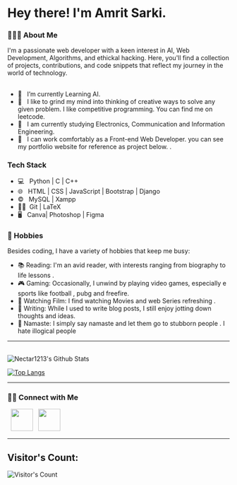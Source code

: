 

# Hey there! I'm Amrit Sarki. 


<h3> 👨🏻‍💻 About Me </h3>
I'm a passionate web developer with a keen interest in  AI, Web Development, Algorithms, and ethickal hacking. Here, you'll find a collection of projects, contributions, and code snippets that reflect my journey in the world of technology. <br> <br>

- 🔭 &nbsp; I’m currently Learning AI.
- 🤔 &nbsp; I like to grind my mind into thinking of creative ways to solve any given problem. I like competitive programming. You can find me on leetcode.
- 📖 &nbsp; I am currently studying Electronics, Communication and Information Engineering.
- 🏢 &nbsp; I can work comfortably as a Front-end Web Developer. you can see my portfolio website for reference as project below.
.

<h3>Tech Stack</h3>

- 💻 &nbsp; Python | C  | C++  
- 🌐 &nbsp; HTML | CSS | JavaScript | Bootstrap | Django
- © &nbsp; MySQL  | Xampp
- 👨‍💻&nbsp; Git | LaTeX
- 🖥 &nbsp; Canva| Photoshop | Figma

<h3> 🎨 Hobbies </h3>

Besides coding, I have a variety of hobbies that keep me busy:

- 📚 Reading: I'm an avid reader, with interests ranging from biography to life lessons .
- 🎮 Gaming: Occasionally, I unwind by playing video games, especially e sports like football , pubg and freefire.
- 🎥 Watching Film: I  find watching Movies and web Series refreshing .
- 📝 Writing: While I used to write blog posts, I still enjoy jotting down thoughts and ideas.
- 🙏 Namaste: I simply say namaste and let them go to stubborn people . I hate illogical people

<hr>


<br>

<img align="center" src="https://github-readme-stats.vercel.app/api?username=Nectar1213&include_all_commits=true&count_private=true&show_icons=true&line_height=20&title_color=7A7ADB&icon_color=2234AE&text_color=D3D3D3&bg_color=0,000000,130F40" alt="Nectar1213's Github Stats">

</br>

[![Top Langs](https://github-readme-stats.vercel.app/api/top-langs/?username=nectar1213&layout=compact&text_color=daf7dc&bg_color=151515)](https://github.com/nectar1213/github-readme-stats)
<hr>


<h3> 🤝🏻 Connect with Me </h3>

<p align="left">

&nbsp; <a href="https://www.linkedin.com/in/amrit-sarki-07a178228/" target="_blank" rel="noopener noreferrer"><img src="https://img.icons8.com/plasticine/100/000000/linkedin.png" width="50" /></a>
&nbsp; <a href="mailto:077bei049.tamrit@pcampus.edu.np" target="_blank" rel="noopener noreferrer"><img src="https://img.icons8.com/plasticine/100/000000/gmail.png"  width="50" /></a>
</p>
<hr>


## Visitor's Count:
![Visitor's Count](https://profile-counter.glitch.me/%7Btangsang2003%7D/count.svg)


